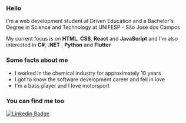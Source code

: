 ### Hello

I'm a web development student at Driven Education and a Bachelor's Degree in Science and Technology at UNIFESP - São José dos Campos

My current focus is on **HTML**, **CSS**, **React** and **JavaScript** and I'm also interested in **C#**, **.NET** , **Python** and **Flutter**

### Some facts about me

- I worked in the chemical industry for approximately 10 years
- I got to know the software development career and fell in love
- I'm a bass player and I love motorsport

### You can find me too


[![Linkedin Badge](https://img.shields.io/badge/-LinkedIn-blue?style=flat-square&logo=Linkedin&logoColor=white&link=https://www.linkedin.com/in/ruda-rabello-da-silva/)](https://www.linkedin.com/in/ruda-rabello-da-silva//)

